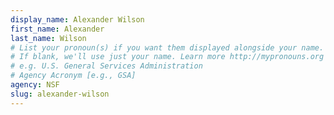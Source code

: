 ```yaml
---
display_name: Alexander Wilson
first_name: Alexander
last_name: Wilson
# List your pronoun(s) if you want them displayed alongside your name.
# If blank, we'll use just your name. Learn more http://mypronouns.org
# e.g. U.S. General Services Administration
# Agency Acronym [e.g., GSA]
agency: NSF
slug: alexander-wilson
---
```

